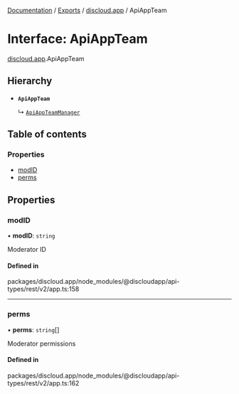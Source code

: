 [Documentation](../README.md) / [Exports](../modules.md) / [discloud.app](../modules/discloud_app.md) / ApiAppTeam

# Interface: ApiAppTeam

[discloud.app](../modules/discloud_app.md).ApiAppTeam

## Hierarchy

- **`ApiAppTeam`**

  ↳ [`ApiAppTeamManager`](discloud_app.ApiAppTeamManager.md)

## Table of contents

### Properties

- [modID](discloud_app.ApiAppTeam.md#modid)
- [perms](discloud_app.ApiAppTeam.md#perms)

## Properties

### modID

• **modID**: `string`

Moderator ID

#### Defined in

packages/discloud.app/node_modules/@discloudapp/api-types/rest/v2/app.ts:158

___

### perms

• **perms**: `string`[]

Moderator permissions

#### Defined in

packages/discloud.app/node_modules/@discloudapp/api-types/rest/v2/app.ts:162
